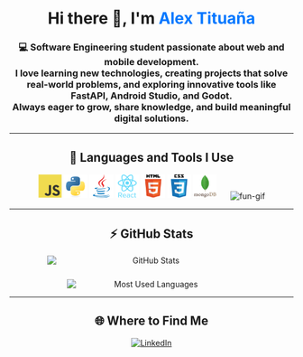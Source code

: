 <h1 align="center">Hi there 👋, I'm <span style="color:#0078ff;">Alex Tituaña</span></h1>

<h3 align="center">
💻 Software Engineering student passionate about web and mobile development.<br>
I love learning new technologies, creating projects that solve real-world problems, and exploring innovative tools like <b>FastAPI</b>, <b>Android Studio</b>, and <b>Godot</b>.<br>
Always eager to grow, share knowledge, and build meaningful digital solutions.
</h3>

---

<h2 align="center">
🚀 Languages and Tools I Use
</h2>

<p align="center">
  <img src="https://raw.githubusercontent.com/devicons/devicon/master/icons/javascript/javascript-original.svg" alt="javascript" width="42" height="42"/>
  <img src="https://raw.githubusercontent.com/devicons/devicon/master/icons/python/python-original.svg" alt="python" width="42" height="42"/>
  <img src="https://raw.githubusercontent.com/devicons/devicon/master/icons/java/java-original.svg" alt="java" width="42" height="42"/>
  <img src="https://raw.githubusercontent.com/devicons/devicon/master/icons/react/react-original-wordmark.svg" alt="react" width="42" height="42"/>
  <img src="https://raw.githubusercontent.com/devicons/devicon/master/icons/html5/html5-original-wordmark.svg" alt="html5" width="42" height="42"/>
  <img src="https://raw.githubusercontent.com/devicons/devicon/master/icons/css3/css3-original-wordmark.svg" alt="css3" width="42" height="42"/>
  <img src="https://raw.githubusercontent.com/devicons/devicon/master/icons/mongodb/mongodb-original-wordmark.svg" alt="mongodb" width="42" height="42"/>
  <img src="https://media0.giphy.com/media/v1.Y2lkPTc5MGI3NjExaWk3bWk3OXhnMTV6Ymk2dWM3cXhta2IzbHhvMTU5NHg1ZmJ6Z3VmZSZlcD12MV9pbnRlcm5hbF9naWZfYnlfaWQmY3Q9Zw/P8ef3Dkynk0xLx1h1T/giphy.gif" width="100" alt="fun-gif" style="vertical-align: middle; margin-left: 20px;"/>
</p>

---

<h2 align="center">⚡️ GitHub Stats</h2>

<div align="center" style="display: flex; justify-content: center; align-items: center; gap: 25px; flex-wrap: wrap;">
  <img width="370" src="https://github-readme-stats.vercel.app/api?username=aatituanau&theme=transparent&count_private=true&show_icons=true&rank_icon=github&locale=en" alt="GitHub Stats"/>
  <img width="300" src="https://github-readme-stats.vercel.app/api/top-langs?username=aatituanau&theme=transparent&layout=donut&hide=css&langs_count=8&border_radius=10&locale=en" alt="Most Used Languages"/>
</div>

---

<h2 align="center">🌐 Where to Find Me</h2>

<p align="center">
  <a href="https://www.linkedin.com/in/alex-armando-titua%C3%B1a-ushi%C3%B1a-ab4a43367/" target="_blank">
    <img src="https://img.shields.io/badge/LinkedIn-%230a77b6.svg?style=for-the-badge&logo=linkedin&logoColor=white" alt="LinkedIn"/>
  </a>
</p>

